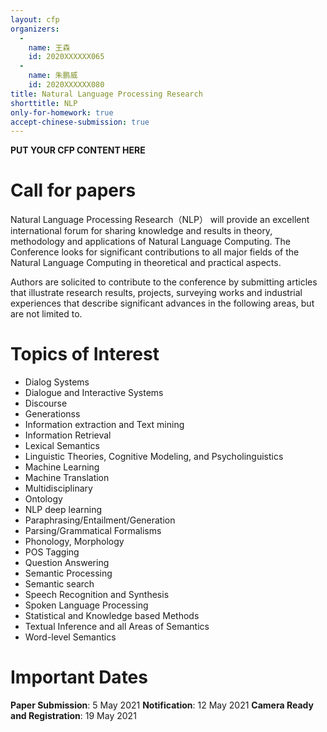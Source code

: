 ```yaml
---
layout: cfp
organizers:
  -
    name: 王森
    id: 2020XXXXXX065
  -
    name: 朱鹏威
    id: 2020XXXXXX080
title: Natural Language Processing Research
shorttitle: NLP
only-for-homework: true
accept-chinese-submission: true
---
```


**PUT YOUR CFP CONTENT HERE**

# Call for papers

Natural Language Processing Research（NLP） will provide an excellent international forum for sharing knowledge and results in theory, methodology and applications of Natural Language Computing. The Conference looks for significant contributions to all major fields of the Natural Language Computing in theoretical and practical aspects.

Authors are solicited to contribute to the conference by submitting articles that illustrate research results, projects, surveying works and industrial experiences that describe significant advances in the following areas, but are not limited to.

# Topics of Interest

* Dialog Systems
* Dialogue and Interactive Systems
* Discourse
* Generationss
* Information extraction and Text mining
* Information Retrieval
* Lexical Semantics
* Linguistic Theories, Cognitive Modeling, and Psycholinguistics
* Machine Learning
* Machine Translation
* Multidisciplinary
* Ontology
* NLP deep learning
* Paraphrasing/Entailment/Generation
* Parsing/Grammatical Formalisms
* Phonology, Morphology
* POS Tagging
* Question Answering
* Semantic Processing
* Semantic search
* Speech Recognition and Synthesis
* Spoken Language Processing
* Statistical and Knowledge based Methods
* Textual Inference and all Areas of Semantics
* Word-level Semantics

# Important Dates

**Paper Submission**: 5 May 2021
**Notification**: 12 May 2021
**Camera Ready and Registration**: 19 May 2021